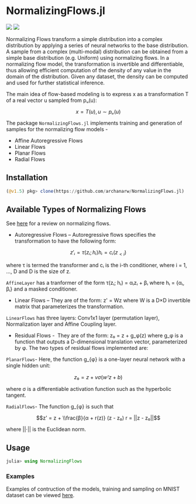 # NormalizingFlows.jl

[![](https://img.shields.io/badge/docs-stable-blue.svg)](https://archanarw.github.io/NormalizingFlows.jl/stable)
[![](https://img.shields.io/badge/docs-dev-blue.svg)](https://archanarw.github.io/NormalizingFlows.jl/dev)

Normalizing Flows transform a simple distribution into a complex distribution by applying a series of neural networks to the base distribution. A sample from a complex (multi-modal) distribution can be obtained from a simple base distribution (e.g. Uniform) using normalizing flows. In a normalizing flow model, the transformation is invertible and differentiable, thus allowing efficient computation of the density of any value in the domain of the distribution. Given any dataset, the density can be computed and used for further statistical inference.

The main idea of flow-based modeling is to express x as a transformation T of a real vector u sampled from pᵤ(u):

```math
x = T(u), u ∼ pᵤ(u)
```
The package `NormalizingFlows.jl` implements training and generation of samples for the normalizing flow models - 
- Affine Autoregressive Flows
- Linear Flows
- Planar Flows
- Radial Flows

## Installation

```julia
(@v1.5) pkg> clone(https://github.com/archanarw/NormalizingFlows.jl)
```

## Available Types of Normalizing Flows
See [here](https://arxiv.org/pdf/1912.02762.pdf) for a review on normalizing flows.

* Autoregressive Flows –⁠ 
Autoregressive flows specifies the transformation to have the following form:

```math
z'ᵢ = τ(zᵢ; hᵢ) 
hᵢ = cᵢ(z_{<i})
```

where τ is termed the transformer and cᵢ is the i-th conditioner, where i = 1, ..., D and D is the size of z.

`AffineLayer` has a tranformer of the form τ(zᵢ; hᵢ) = αᵢzᵢ + βᵢ where hᵢ = {αᵢ, βᵢ} and a masked conditioner.

* Linear Flows –⁠
They are of the form: z' = Wz where W is a D×D invertible matrix that parameterizes the transformation.

`LinearFlows` has three layers: Conv1x1 layer (permutation layer), Normalization layer and Affine Coupling layer.

* Residual Flows -
⁠ They are of the form: z₀ = z + g_φ(z) where g_φ is a function that outputs a D-dimensional translation vector, parameterized by φ.
The two types of residual flows implemented are:

`PlanarFlows`- Here, the function g_{φ} is a one-layer neural network with a single hidden unit:
```math 
z₀ = z + vσ(wᵀz + b)
``` 
where σ is a differentiable activation function such as the hyperbolic tangent.

`RadialFlows`- The function g_{φ} is such that
```math
z' = z + \\frac{β}{α + r(z)} (z - z₀)
 r = ||z - z₀||
```
where ||·|| is the Euclidean norm.

## Usage

```julia
julia> using NormalizingFlows
```

### Examples

Examples of contruction of the models, training and sampling on MNIST dataset can be viewed [here](examples).
